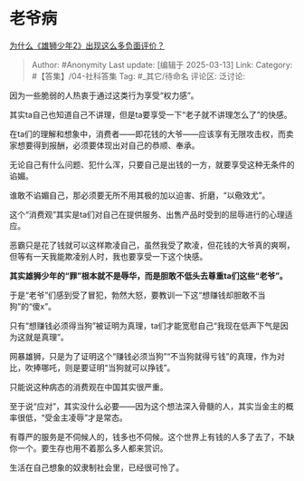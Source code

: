# 老爷病
[为什么《雄狮少年2》出现这么多负面评价？](https://www.zhihu.com/question/14595669512/answer/123421989006)

> Author: #Anonymity
> Last update: [编辑于 2025-03-13]
> Link:
> Category: #【答集】/04-社科答集 
> Tag: #_其它/待命名 
> 评论区:
> 泛讨论:

因为一些脆弱的人热衷于通过这类行为享受“权力感”。

其实ta自己也知道自己不讲理，但是ta要享受一下“老子就不讲理怎么了”的快感。

在ta们的理解和想象中，消费者——即花钱的大爷——应该享有无限攻击权，而卖家想要得到报酬，必须要体现出对自己的恭顺、奉承。

无论自己有什么问题、犯什么浑，只要自己是出钱的一方，就要享受这种无条件的谄媚。

谁敢不谄媚自己，那必须要无所不用其极的加以迫害、折磨，“以儆效尤”。

这个“消费观”其实是ta们对自己在提供服务、出售产品时受到的屈辱进行的心理适应。

恶霸只是花了钱就可以这样欺凌自己，虽然我受了欺凌，但花钱的大爷真的爽啊，但等有一天我能欺凌别人时，我也要享受一下这个快感。

**其实雄狮少年的“罪”根本就不是辱华，而是胆敢不低头去尊重ta们这些“老爷”。**

于是“老爷”们感到受了冒犯，勃然大怒，要教训一下这“想赚钱却胆敢不当狗”的“傻x”。

只有“想赚钱必须得当狗”被证明为真理，ta们才能宽慰自己“我现在低声下气是因为这就是真理”。

网暴雄狮，只是为了证明这个“赚钱必须当狗”“不当狗就得亏钱”的真理，作为对比，吹捧哪吒，则是要证明“当狗就可以挣钱”。

只能说这种病态的消费观在中国其实很严重。

至于说“应对”，其实没什么必要——因为这个想法深入骨髓的人，其实当金主的概率很低，“受金主凌辱”才是常态。

有尊严的服务是不伺候人的，钱多也不伺候。这个世界上有钱的人多了去了，不缺你一个。要生存也用不着那么多人都来赏识。

生活在自己想象的奴隶制社会里，已经很可怜了。

